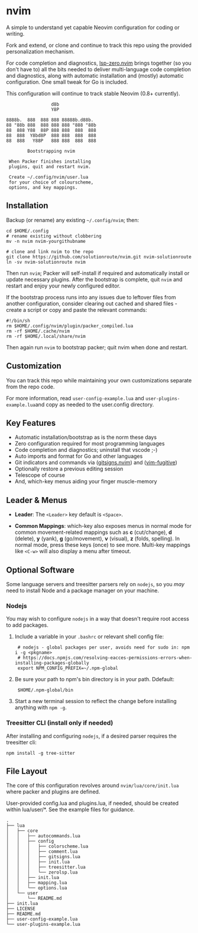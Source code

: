 # nvim

A simple to understand yet capable Neovim configuration for coding or writing.

Fork and extend, or clone and continue to track this repo using the provided 
personalization mechanism.

For code completion and diagnostics,
[lsp-zero.nvim](https://github/VonHeikemen/lsp-zero.nvim) brings together (so
you don't have to) all the bits needed to deliver multi-language code
completion and diagnostics, along with automatic installation and (mostly)
automatic configuration. One small tweak for Go is included.

This configuration will continue to track stable Neovim (0.8+ currently).


                     d8b
                     Y8P

    8888b.  888  888 888 88888b.d88b.
    88 "88b 888  888 888 888 "888 "88b
    88  888 Y88  88P 888 888  888  888
    88  888  Y8bd8P  888 888  888  888
    88  888   Y88P   888 888  888  888

            Bootstrapping nvim

     When Packer finishes installing
     plugins, quit and restart nvim.

     Create ~/.config/nvim/user.lua
     for your choice of colourscheme,
     options, and key mappings.

## Installation

Backup (or rename) any existing `~/.config/nvim`; then:

    cd $HOME/.config
    # rename existing without clobbering
    mv -n nvim nvim-yourgithubname

    # clone and link nvim to the repo
    git clone https://github.com/solutionroute/nvim.git nvim-solutionroute
    ln -sv nvim-solutionroute nvim

Then run `nvim`; Packer will self-install if required and automatically install
or update necessary plugins. After the bootstrap is complete, quit `nvim` and
restart and enjoy your newly configured editor.

If the bootstrap process runs into any issues due to leftover files from
another configuration, consider clearing out cached and shared files - create a
script or copy and paste the relevant commands:

    #!/bin/sh
    rm $HOME/.config/nvim/plugin/packer_compiled.lua
    rm -rf $HOME/.cache/nvim
    rm -rf $HOME/.local/share/nvim

Then again run `nvim` to bootstrap packer; quit nvim when done and restart.

## Customization

You can track this repo while maintaining your own customizations separate from
the repo code. 

For more information, read `user-config-example.lua` and
`user-plugins-example.lua`and copy as needed to the user.config directory.

## Key Features 

- Automatic installation/bootstrap as is the norm these days
- Zero configuration required for most programming languages
- Code completion and diagnostics; uninstall that vscode ;-)
- Auto imports and format for Go and other languages
- Git indicators and commands via
  ([gitsigns.nvim](https://github.com/lewis6991/gitsigns.nvim)) and
  ([vim-fugitive](https://github.com/tpope/vim-fugitive))
- Optionally restore a previous editing session
- Telescope of course
- And, which-key menus aiding your finger muscle-memory

## Leader & Menus 

- **Leader**: The `<Leader>` key default is `<Space>`.

- **Common Mappings**: which-key also exposes menus in normal mode for common
  movement-related mappings such as **c** (cut/change), **d** (delete), **y**
  (yank), **g** (go/movement), **v** (visual), **z** (folds, spelling). In
  normal mode, press these keys (once) to see more. Multi-key mappings like
  `<C-w>` will also display a menu after timeout.

## Optional Software

Some language servers and treesitter parsers rely on `nodejs`, so you *may*
need to install Node and a package manager on your machine. 

### Nodejs

You may wish to configure `nodejs` in a way that doesn't require root access to
add packages.

1. Include a variable in your `.bashrc` or relevant shell config file:

        # nodejs - global packages per user, avoids need for sudo in: npm i -g <pkgname>
        # https://docs.npmjs.com/resolving-eacces-permissions-errors-when-installing-packages-globally
        export NPM_CONFIG_PREFIX=~/.npm-global

2. Be sure your path to npm's bin directory is in your path. Ddefault:

        $HOME/.npm-global/bin

3. Start a new terminal session to reflect the change before installing
   anything with `npm -g`.

### Treesitter CLI (install only if needed)

After installing and configuring `nodejs`, if a desired parser
requires the treesitter cli:

    npm install -g tree-sitter

## File Layout

The core of this configuration revolves around `nvim/lua/core/init.lua` where
packer and plugins are defined. 

User-provided config.lua and plugins.lua, if needed, should be created within
lua/user/*. See the example files for guidance.

    .
    ├── lua
    │   ├── core
    │   │   ├── autocommands.lua
    │   │   ├── config
    │   │   │   ├── colorscheme.lua
    │   │   │   ├── comment.lua
    │   │   │   ├── gitsigns.lua
    │   │   │   ├── init.lua
    │   │   │   ├── treesitter.lua
    │   │   │   └── zerolsp.lua
    │   │   ├── init.lua
    │   │   ├── mapping.lua
    │   │   └── options.lua
    │   └── user
    │       └── README.md
    ├── init.lua
    ├── LICENSE
    ├── README.md
    ├── user-config-example.lua
    └── user-plugins-example.lua
